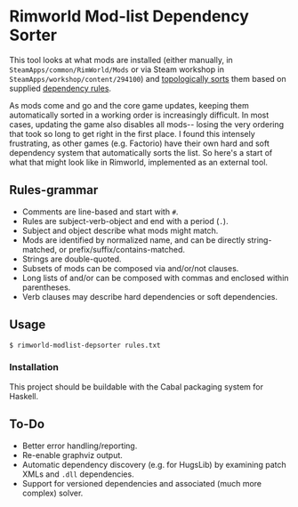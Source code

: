# Rimworld Mod-list Dependency Sorter

This tool looks at what mods are installed (either manually, in `SteamApps/common/RimWorld/Mods` or via Steam workshop in `SteamApps/workshop/content/294100`) and [topologically sorts](https://en.wikipedia.org/wiki/Topological_sorting) them based on supplied [dependency rules](rules.txt).

As mods come and go and the core game updates, keeping them automatically sorted in a working order is increasingly difficult.  In most cases, updating the game also disables all mods-- losing the very ordering that took so long to get right in the first place.  I found this intensely frustrating, as other games (e.g. Factorio) have their own hard and soft dependency system that automatically sorts the list.  So here's a start of what that might look like in Rimworld, implemented as an external tool.

## Rules-grammar

* Comments are line-based and start with `#`.
* Rules are subject-verb-object and end with a period (`.`).
* Subject and object describe what mods might match.
* Mods are identified by normalized name, and can be directly string-matched, or prefix/suffix/contains-matched.
* Strings are double-quoted.
* Subsets of mods can be composed via and/or/not clauses.
* Long lists of and/or can be composed with commas and enclosed within parentheses.
* Verb clauses may describe hard dependencies or soft dependencies.

## Usage

```
$ rimworld-modlist-depsorter rules.txt
```

### Installation

This project should be buildable with the Cabal packaging system for Haskell.

## To-Do

* Better error handling/reporting.
* Re-enable graphviz output.
* Automatic dependency discovery (e.g. for HugsLib) by examining patch XMLs and `.dll` dependencies.
* Support for versioned dependencies and associated (much more complex) solver.

